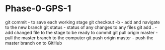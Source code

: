 # Phase-0-GPS-1
git commit - to save each working stage
git checkout -b - add and navigate to the new branch
git status - status of any changes to any files
git add . - add changed file to the stage to be ready to commit
git pull origin master - pull the master branch to the computer
git push origin master - push the master branch on to GitHub
